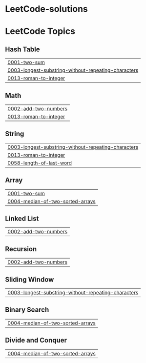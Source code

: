 # LeetCode-solutions
<!---LeetCode Topics Start-->
# LeetCode Topics
## Hash Table
|  |
| ------- |
| [0001-two-sum](https://github.com/Manas-mishra99/LeetCode-solutions/tree/master/0001-two-sum) |
| [0003-longest-substring-without-repeating-characters](https://github.com/Manas-mishra99/LeetCode-solutions/tree/master/0003-longest-substring-without-repeating-characters) |
| [0013-roman-to-integer](https://github.com/Manas-mishra99/LeetCode-solutions/tree/master/0013-roman-to-integer) |
## Math
|  |
| ------- |
| [0002-add-two-numbers](https://github.com/Manas-mishra99/LeetCode-solutions/tree/master/0002-add-two-numbers) |
| [0013-roman-to-integer](https://github.com/Manas-mishra99/LeetCode-solutions/tree/master/0013-roman-to-integer) |
## String
|  |
| ------- |
| [0003-longest-substring-without-repeating-characters](https://github.com/Manas-mishra99/LeetCode-solutions/tree/master/0003-longest-substring-without-repeating-characters) |
| [0013-roman-to-integer](https://github.com/Manas-mishra99/LeetCode-solutions/tree/master/0013-roman-to-integer) |
| [0058-length-of-last-word](https://github.com/Manas-mishra99/LeetCode-solutions/tree/master/0058-length-of-last-word) |
## Array
|  |
| ------- |
| [0001-two-sum](https://github.com/Manas-mishra99/LeetCode-solutions/tree/master/0001-two-sum) |
| [0004-median-of-two-sorted-arrays](https://github.com/Manas-mishra99/LeetCode-solutions/tree/master/0004-median-of-two-sorted-arrays) |
## Linked List
|  |
| ------- |
| [0002-add-two-numbers](https://github.com/Manas-mishra99/LeetCode-solutions/tree/master/0002-add-two-numbers) |
## Recursion
|  |
| ------- |
| [0002-add-two-numbers](https://github.com/Manas-mishra99/LeetCode-solutions/tree/master/0002-add-two-numbers) |
## Sliding Window
|  |
| ------- |
| [0003-longest-substring-without-repeating-characters](https://github.com/Manas-mishra99/LeetCode-solutions/tree/master/0003-longest-substring-without-repeating-characters) |
## Binary Search
|  |
| ------- |
| [0004-median-of-two-sorted-arrays](https://github.com/Manas-mishra99/LeetCode-solutions/tree/master/0004-median-of-two-sorted-arrays) |
## Divide and Conquer
|  |
| ------- |
| [0004-median-of-two-sorted-arrays](https://github.com/Manas-mishra99/LeetCode-solutions/tree/master/0004-median-of-two-sorted-arrays) |
<!---LeetCode Topics End-->